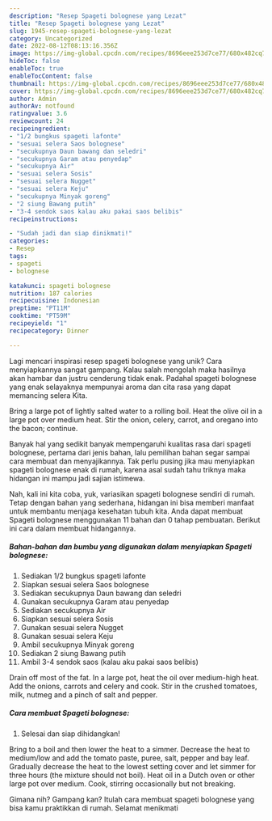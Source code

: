 ```yaml
---
description: "Resep Spageti bolognese yang Lezat"
title: "Resep Spageti bolognese yang Lezat"
slug: 1945-resep-spageti-bolognese-yang-lezat
category: Uncategorized
date: 2022-08-12T08:13:16.356Z
image: https://img-global.cpcdn.com/recipes/8696eee253d7ce77/680x482cq70/spageti-bolognese-foto-resep-utama.jpg
hideToc: false
enableToc: true
enableTocContent: false
thumbnail: https://img-global.cpcdn.com/recipes/8696eee253d7ce77/680x482cq70/spageti-bolognese-foto-resep-utama.jpg
cover: https://img-global.cpcdn.com/recipes/8696eee253d7ce77/680x482cq70/spageti-bolognese-foto-resep-utama.jpg
author: Admin
authorAv: notfound
ratingvalue: 3.6
reviewcount: 24
recipeingredient:
- "1/2 bungkus spageti lafonte"
- "sesuai selera Saos bolognese"
- "secukupnya Daun bawang dan seledri"
- "secukupnya Garam atau penyedap"
- "secukupnya Air"
- "sesuai selera Sosis"
- "sesuai selera Nugget"
- "sesuai selera Keju"
- "secukupnya Minyak goreng"
- "2 siung Bawang putih"
- "3-4 sendok saos kalau aku pakai saos belibis"
recipeinstructions:

- "Sudah jadi dan siap dinikmati!"
categories:
- Resep
tags:
- spageti
- bolognese

katakunci: spageti bolognese 
nutrition: 187 calories
recipecuisine: Indonesian
preptime: "PT11M"
cooktime: "PT59M"
recipeyield: "1"
recipecategory: Dinner

---
```





Lagi mencari inspirasi resep spageti bolognese yang unik? Cara menyiapkannya sangat gampang. Kalau salah mengolah maka hasilnya akan hambar dan justru cenderung tidak enak. Padahal spageti bolognese yang enak selayaknya mempunyai aroma dan cita rasa yang dapat memancing selera Kita.





Bring a large pot of lightly salted water to a rolling boil. Heat the olive oil in a large pot over medium heat. Stir the onion, celery, carrot, and oregano into the bacon; continue.

Banyak hal yang sedikit banyak mempengaruhi kualitas rasa dari spageti bolognese, pertama dari jenis bahan, lalu pemilihan bahan segar sampai cara membuat dan menyajikannya. Tak perlu pusing jika mau menyiapkan spageti bolognese enak di rumah, karena asal sudah tahu triknya maka hidangan ini mampu jadi sajian istimewa.






Nah, kali ini kita coba, yuk, variasikan spageti bolognese sendiri di rumah. Tetap dengan bahan yang sederhana, hidangan ini bisa memberi manfaat untuk membantu menjaga kesehatan tubuh kita. Anda dapat membuat Spageti bolognese menggunakan 11 bahan dan 0 tahap pembuatan. Berikut ini cara dalam membuat hidangannya.

<!--inarticleads1-->

##### Bahan-bahan dan bumbu yang digunakan dalam menyiapkan Spageti bolognese:

1. Sediakan 1/2 bungkus spageti lafonte
1. Siapkan sesuai selera Saos bolognese
1. Sediakan secukupnya Daun bawang dan seledri
1. Gunakan secukupnya Garam atau penyedap
1. Sediakan secukupnya Air
1. Siapkan sesuai selera Sosis
1. Gunakan sesuai selera Nugget
1. Gunakan sesuai selera Keju
1. Ambil secukupnya Minyak goreng
1. Sediakan 2 siung Bawang putih
1. Ambil 3-4 sendok saos (kalau aku pakai saos belibis)


Drain off most of the fat. In a large pot, heat the oil over medium-high heat. Add the onions, carrots and celery and cook. Stir in the crushed tomatoes, milk, nutmeg and a pinch of salt and pepper. 

<!--inarticleads2-->

##### Cara membuat Spageti bolognese:


1. Selesai dan siap dihidangkan!

Bring to a boil and then lower the heat to a simmer. Decrease the heat to medium/low and add the tomato paste, puree, salt, pepper and bay leaf. Gradually decrease the heat to the lowest setting cover and let simmer for three hours (the mixture should not boil). Heat oil in a Dutch oven or other large pot over medium. Cook, stirring occasionally but not breaking. 

Gimana nih? Gampang kan? Itulah cara membuat spageti bolognese yang bisa kamu praktikkan di rumah. Selamat menikmati
